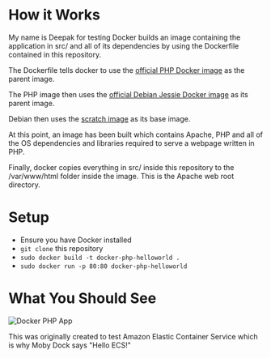# How it Works

My name is Deepak for testing
Docker builds an image containing the application in src/ and all of its dependencies by using the Dockerfile contained in this repository.

The Dockerfile tells docker to use the [official PHP Docker image](https://hub.docker.com/_/php/) as the parent image.

The PHP image then uses the [official Debian Jessie Docker image](https://hub.docker.com/_/debian/) as its parent image.

Debian then uses the [scratch image](https://hub.docker.com/_/scratch/) as its base image.

At this point, an image has been built which contains Apache, PHP and all of the OS dependencies and libraries required to serve a webpage written in PHP.

Finally, docker copies everything in src/ inside this repository to the /var/www/html folder inside the image. This is the Apache web root directory.

# Setup

 - Ensure you have Docker installed
 - `git clone` this repository
 - `sudo docker build -t docker-php-helloworld .` 
 - `sudo docker run -p 80:80 docker-php-helloworld`

# What You Should See

![Docker PHP App](https://image.ibb.co/cTxSf7/whale.png "Hello World")

This was originally created to test Amazon Elastic Container Service which is why Moby Dock says "Hello ECS!"
